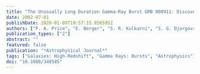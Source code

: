 ```yaml
---
title: "The Unusually Long Duration Gamma-Ray Burst GRB 000911: Discovery of the Afterglow and Host Galaxy"
date: 2002-07-01
publishDate: 2020-01-09T19:57:15.856595Z
authors: ["P. A. Price", "E. Berger", "S. R. Kulkarni", "S. G. Djorgovski", "D. W. Fox", "A. Mahabal", "K. Hurley", "J. S. Bloom", "D. A. Frail", "T. J. Galama", "F. A. Harrison", "G. Morrison", "D. E. Reichart", "S. A. Yost", "R. Sari", "T. S. Axelrod", "T. Cline", "S. Golenetskii", "E. Mazets", "B. P. Schmidt", "J. Trombka"]
publication_types: ["2"]
abstract: ""
featured: false
publication: "*Astrophysical Journal*"
tags: ["Galaxies: High-Redshift", "Gamma Rays: Bursts", "Astrophysics"]
doi: "10.1086/340585"
---
```


